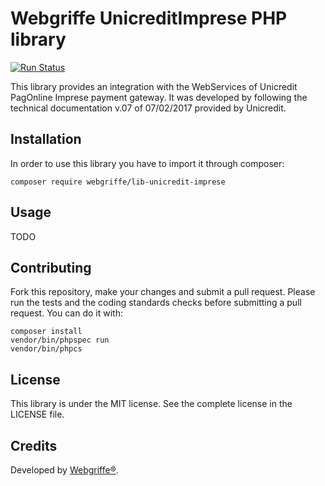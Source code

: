 Webgriffe UnicreditImprese PHP library
==========================================

[![Run Status](https://travis-ci.org/webgriffe/lib-unicredit-imprese.svg?branch=master)](https://travis-ci.org/webgriffe/lib-unicredit-imprese)

This library provides an integration with the WebServices of Unicredit PagOnline Imprese payment gateway.
It was developed by following the technical documentation v.07 of 07/02/2017 provided by Unicredit.

Installation
------------

In order to use this library you have to import it through composer:

```
composer require webgriffe/lib-unicredit-imprese
```

Usage
-----

TODO

Contributing
------------

Fork this repository, make your changes and submit a pull request.
Please run the tests and the coding standards checks before submitting a pull request. You can do it with:

```
composer install
vendor/bin/phpspec run
vendor/bin/phpcs
```

License
-------

This library is under the MIT license. See the complete license in the LICENSE file.

Credits
-------

Developed by [Webgriffe®](http://www.webgriffe.com/).

